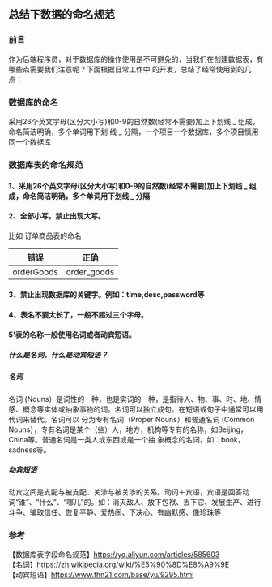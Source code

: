 ## 总结下数据的命名规范  

### 前言
作为后端程序员，对于数据库的操作使用是不可避免的，当我们在创建数据表，有哪些点需要我们注意呢？下面根据日常工作中
的开发，总结了经常使用到的几点：


### 数据库的命名 

采用26个英文字母(区分大小写)和0-9的自然数(经常不需要)加上下划线 _ 组成，命名简洁明确，多个单词用下划
线 _ 分隔，一个项目一个数据库，多个项目慎用同一个数据库  

### 数据库表的命名规范  

#### 1、采用26个英文字母(区分大小写)和0-9的自然数(经常不需要)加上下划线 _ 组成，命名简洁明确，多个单词用下划线 _ 分隔  
#### 2、全部小写，禁止出现大写。
比如 订单商品表的命名

|     错误     |      正确     |           
| ------------ | ------------ | 
|  orderGoods  |  order_goods | 
#### 3、禁止出现数据库的关键字。例如：time,desc,password等   
#### 4、表名不要太长了，一般不超过三个字母。  
#### 5'表的名称一般使用名词或者动宾短语。  
##### 什么是名词，什么是动宾短语？   
##### 名词
名词 (Nouns）是词性的一种，也是实词的一种，是指待人、物、事、时、地、情感、概念等实体或抽象事物的词。名词可以独立成句。在短语或句子中通常可以用代词来替代。名词可以
分为专有名词（Proper Nouns）和普通名词 (Common Nouns），专有名词是某个（些）人，地方，机构等专有的名称，如Beijing，China等。普通名词是一类人或东西或是一个抽
象概念的名词，如：book，sadness等。  
##### 动宾短语
动宾之间是支配与被支配、关涉与被关涉的关系。动词＋宾语，宾语是回答动词“谁”、“什么”、“哪儿”的。如：消灭敌人、放下包袱、丢下它、发展生产、进行斗争、骗取信任、恢复平静、爱热闹、下决心、有幽默感、像珍珠等





### 参考
【数据库表字段命名规范】https://yq.aliyun.com/articles/585603  
【名词】https://zh.wikipedia.org/wiki/%E5%90%8D%E8%A9%9E  
【动宾短语】https://www.thn21.com/base/yu/9295.html  